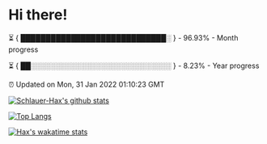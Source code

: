 # Hi there!

⏳ { █████████████████████████████░ } - 96.93% - Month progress

⏳ { ██░░░░░░░░░░░░░░░░░░░░░░░░░░░░ } - 8.23% - Year progress

⏰ Updated on Mon, 31 Jan 2022 01:10:23 GMT


[![Schlauer-Hax's github stats](https://github-readme-stats.vercel.app/api?username=Schlauer-Hax&show_icons=true&theme=dark&count_private=true)](https://github.com/Schlauer-Hax)


[![Top Langs](https://github-readme-stats.vercel.app/api/top-langs/?username=Schlauer-Hax&layout=compact&theme=dark)](https://github.com/Schlauer-Hax?tab=repositories)


[![Hax's wakatime stats](https://github-readme-stats.vercel.app/api/wakatime?username=Hax&theme=dark)](https://wakatime.com/@Hax)

